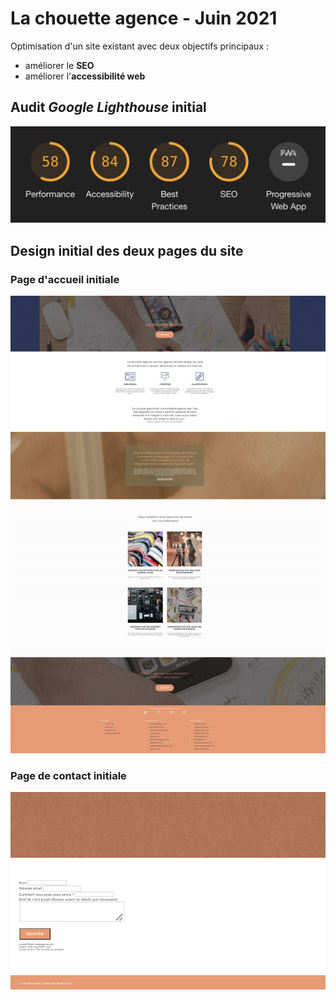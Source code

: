# La chouette agence - Juin 2021

Optimisation d'un site existant avec deux objectifs principaux :

- améliorer le **SEO**
- améliorer l'**accessibilité web**

## Audit _Google Lighthouse_ initial

![Audit _Google Lighthouse_ du 11 juin 2021](./doc/2021-06-11-lighthouse-audit.png)

## Design initial des deux pages du site

### Page d'accueil initiale

![Rendu de `index.html` au 11 juin 2021](./doc/2021-06-11-home-page.png)

### Page de contact initiale

![Rendu de `page2.html` au 11 juin 2021](./doc/2021-06-11-contact-page.png)

